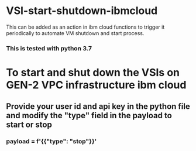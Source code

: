# VSI-start-shutdown-ibmcloud
This can be added as an action in ibm cloud functions to trigger it periodically to automate VM shutdown and start process.
### This is tested with python 3.7
# To start and shut down the VSIs on GEN-2 VPC infrastructure ibm cloud
## Provide your user id and api key in the python file and modify the "type" field in the payload to start or stop
### payload = f'{{"type": "stop"}}'

